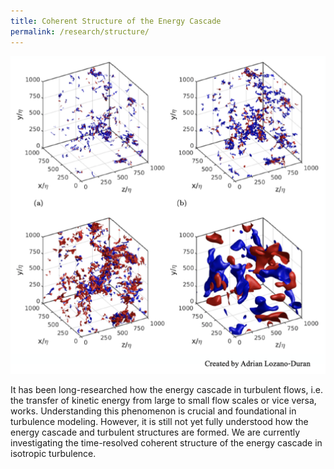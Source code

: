 ```yaml
---
title: Coherent Structure of the Energy Cascade
permalink: /research/structure/
---
```


![HIT Structure Image 1](../../img/structure_1.png)

It has been long-researched how the energy cascade in turbulent flows, i.e. the transfer of kinetic energy from large to small flow scales or vice versa, works. Understanding this phenomenon is crucial and foundational in turbulence modeling. However, it is still not yet fully understood how the energy cascade and turbulent structures are formed. We are currently investigating the time-resolved coherent structure of the energy cascade in isotropic turbulence.